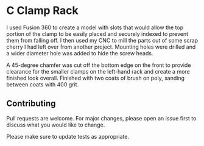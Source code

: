 # C Clamp Rack

I used Fusion 360 to create a model with slots that would allow the top portion of the clamp to be easily placed and securely indexed to prevent them from falling off. I then used my CNC to mill the parts out of some scrap cherry I had left over from another project. Mounting holes were drilled and a wider diameter hole was added to hide the screw heads.

A 45-degree chamfer was cut off the bottom edge on the front to provide clearance for the smaller clamps on the left-hand rack and create a more finished look overall. Finished with two coats of brush on poly, sanding between coats with 400 grit.

## Contributing
Pull requests are welcome. For major changes, please open an issue first to discuss what you would like to change.

Please make sure to update tests as appropriate.